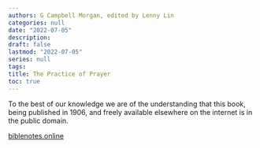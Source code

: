 ```yaml
---
authors: G Campbell Morgan, edited by Lenny Lin
categories: null
date: "2022-07-05"
description: 
draft: false
lastmod: "2022-07-05"
series: null
tags:
title: The Practice of Prayer
toc: true
---
```


To the best of our knowledge we are of the understanding that this book, being published in 1906, and freely available elsewhere on the internet is in the public domain.

[biblenotes.online](https://biblenotes.online/resources/books/cmorgan_practiceofprayer.htm#1)



